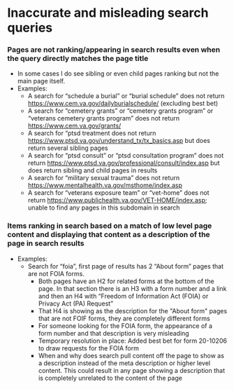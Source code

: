 # Inaccurate and misleading search queries

### Pages are not ranking/appearing in search results even when the query directly matches the page title
- In some cases I do see sibling or even child pages ranking but not the main page itself.
- Examples:
  - A search for “schedule a burial” or “burial schedule” does not return  https://www.cem.va.gov/dailyburialschedule/ (excluding best bet)
  - A search for “cemetery grants” or “cemetery grants program” or “veterans cemetery grants program” does not return  https://www.cem.va.gov/grants/
  - A search for “ptsd treatment does not return  https://www.ptsd.va.gov/understand_tx/tx_basics.asp but does return several sibling pages
  - A search for “ptsd consult” or “ptsd consultation program” does not return  https://www.ptsd.va.gov/professional/consult/index.asp but does return sibling and child pages in results
  - A search for “military sexual trauma” does not return  https://www.mentalhealth.va.gov/msthome/index.asp
  - A search for “veterans exposure team” or “vet-home” does not return  https://www.publichealth.va.gov/VET-HOME/index.asp; unable to find any pages in this subdomain in search

### Items ranking in search based on a match of low level page content and displaying that content as a description of the page in search results
- Examples:
  - Search for “foia”, first page of results has 2 “About form” pages that are not FOIA forms.
    - Both pages have an H2 for related forms at the bottom of the page.  In that section there is an H3 with a form number and a link and then an H4 with “Freedom of Information Act (FOIA) or Privacy Act (PA) Request”
    - That H4 is showing as the description for the "About form" pages that are not FOIF forms, they are completely different forms
    - For someone looking for the FOIA form, the appearance of a form number and that description is very misleading
    - Temporary resolution in place: Added best bet for form 20-10206 to draw requests for the FOIA form
    - When and why does search pull content off the page to show as a description instead of the meta description or higher level content.  This could result in any page showing a description that is completely unrelated to the content of the page

